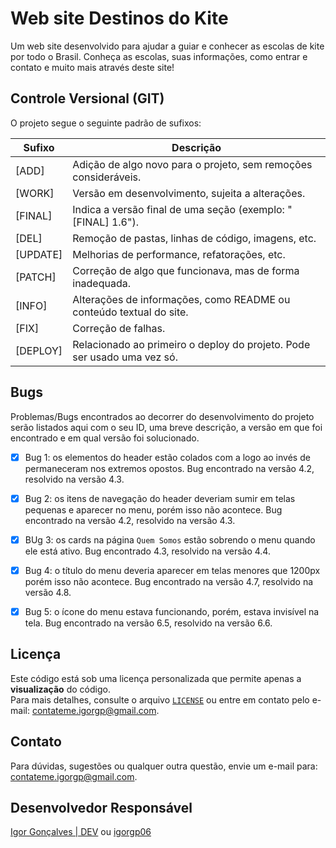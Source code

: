 # Web site Destinos do Kite

Um web site desenvolvido para ajudar a guiar e conhecer as escolas de kite por todo o Brasil. Conheça as escolas, suas informações, como entrar e contato e muito mais através deste site!

## Controle Versional (GIT)

O projeto segue o seguinte padrão de sufixos:

| Sufixo   | Descrição                                                               |
| -------- | ----------------------------------------------------------------------- |
| [ADD]    | Adição de algo novo para o projeto, sem remoções consideráveis.         |
| [WORK]   | Versão em desenvolvimento, sujeita a alterações.                        |
| [FINAL]  | Indica a versão final de uma seção (exemplo: "[FINAL] 1.6").            |
| [DEL]    | Remoção de pastas, linhas de código, imagens, etc.                      |
| [UPDATE] | Melhorias de performance, refatorações, etc.                            |
| [PATCH]  | Correção de algo que funcionava, mas de forma inadequada.               |
| [INFO]   | Alterações de informações, como README ou conteúdo textual do site.     |
| [FIX]    | Correção de falhas.                                                     |
| [DEPLOY] | Relacionado ao primeiro o deploy do projeto. Pode ser usado uma vez só. |

## Bugs

Problemas/Bugs encontrados ao decorrer do desenvolvimento do projeto serão listados aqui com o seu ID, uma breve descrição, a versão em que foi encontrado e em qual versão foi solucionado.

- [x] Bug 1: os elementos do header estão colados com a logo ao invés de permaneceram nos extremos opostos. Bug encontrado na versão 4.2, resolvido na versão 4.3.

- [x] Bug 2: os itens de navegação do header deveriam sumir em telas pequenas e aparecer no menu, porém isso não acontece. Bug encontrado na versão 4.2, resolvido na versão 4.3.

- [x] BUg 3: os cards na página `Quem Somos` estão sobrendo o menu quando ele está ativo. Bug encontrado 4.3, resolvido na versão 4.4.

- [x] Bug 4: o título do menu deveria aparecer em telas menores que 1200px porém isso não acontece. Bug encontrado na versão 4.7, resolvido na versão 4.8.

- [x] Bug 5: o ícone do menu estava funcionando, porém, estava invisível na tela. Bug encontrado na versão 6.5, resolvido na versão 6.6.

## Licença

Este código está sob uma licença personalizada que permite apenas a **visualização** do código.  
Para mais detalhes, consulte o arquivo [`LICENSE`](./LICENSE) ou entre em contato pelo e-mail: contateme.igorgp@gmail.com.

## Contato

Para dúvidas, sugestões ou qualquer outra questão, envie um e-mail para: contateme.igorgp@gmail.com.  

## Desenvolvedor Responsável

[Igor Gonçalves | DEV](https://igdeveloper.com.br) ou [igorgp06](https://github.com/igorgp06)
